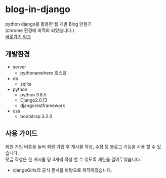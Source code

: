# blog-in-django
python django를 활용한 웹 개발 Blog 만들기       
(chrome 환경에 최적화 되었습니다.)            
[바로가기 링크](http://minsun.pythonanywhere.com/) 

## 개발환경
- server    
    - pythonanwhere 호스팅
- db    
    - sqlite
- python    
    - python 3.8.5      
    - Django2.0.13     
    - djangorestframework     
- css   
    - bootstrap 3.2.0
    
## 사용 가이드
회원 가입 버튼을 눌러 회원 가입 후 게시물 작성, 수정 등 블로그 기능을 사용 할 수 있습니다.      
댓글 작성은 한 게시물 당 3개씩 작성 할 수 있도록 제한을 걸어두었습니다.

- djangoGirls의 공식 문서를 바탕으로 제작하였습니다.
